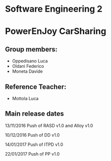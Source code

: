 # Software Engineering 2
# PowerEnJoy CarSharing
## Group members:
- Oppedisano Luca
- Oldani Federico
- Moneta Davide

## Reference Teacher:
- Mottola Luca

## Main release dates
13/11/2016 Push of RASD v1.0 and Alloy v1.0

10/12/2016 Push of DD v1.0

14/01/2017 Push of ITPD v1.0

22/01/2017 Push of PP v1.0
